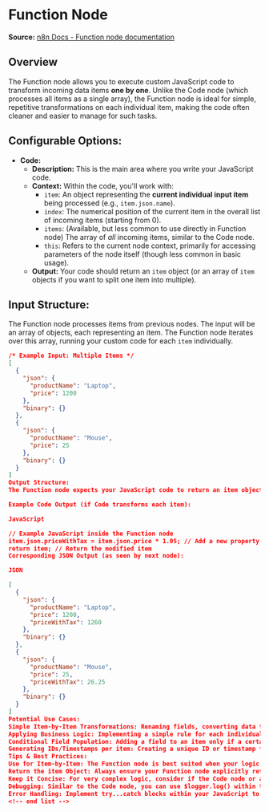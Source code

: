 # Function Node

**Source:** [n8n Docs - Function node documentation](https://docs.n8n.io/integrations/builtin/core-nodes/n8n-nodes-base.function/)

## Overview
The Function node allows you to execute custom JavaScript code to transform incoming data items **one by one**. Unlike the Code node (which processes all items as a single array), the Function node is ideal for simple, repetitive transformations on each individual item, making the code often cleaner and easier to manage for such tasks.

## Configurable Options:

* **Code:**
    * **Description:** This is the main area where you write your JavaScript code.
    * **Context:** Within the code, you'll work with:
        * `item`: An object representing the **current individual input item** being processed (e.g., `item.json.name`).
        * `index`: The numerical position of the current item in the overall list of incoming items (starting from 0).
        * `items`: (Available, but less common to use directly in Function node) The array of *all* incoming items, similar to the Code node.
        * `this`: Refers to the current node context, primarily for accessing parameters of the node itself (though less common in basic usage).
    * **Output:** Your code should return an `item` object (or an array of `item` objects if you want to split one item into multiple).

## Input Structure:
The Function node processes items from previous nodes. The input will be an array of objects, each representing an item. The Function node iterates over this array, running your custom code for each `item` individually.

```json
/* Example Input: Multiple Items */
[
  {
    "json": {
      "productName": "Laptop",
      "price": 1200
    },
    "binary": {}
  },
  {
    "json": {
      "productName": "Mouse",
      "price": 25
    },
    "binary": {}
  }
]
Output Structure:
The Function node expects your JavaScript code to return an item object (or an array of item objects). It will collect these returned items from each execution and output them as an array of n8n items to the next node.

Example Code Output (if Code transforms each item):

JavaScript

// Example JavaScript inside the Function node
item.json.priceWithTax = item.json.price * 1.05; // Add a new property
return item; // Return the modified item
Corresponding JSON Output (as seen by next node):

JSON

[
  {
    "json": {
      "productName": "Laptop",
      "price": 1200,
      "priceWithTax": 1260
    },
    "binary": {}
  },
  {
    "json": {
      "productName": "Mouse",
      "price": 25,
      "priceWithTax": 26.25
    },
    "binary": {}
  }
]
Potential Use Cases:
Simple Item-by-Item Transformations: Renaming fields, converting data types, or calculating new properties for each item.
Applying Business Logic: Implementing a simple rule for each individual item (e.g., categorizing products based on their price).
Conditional Field Population: Adding a field to an item only if a certain condition is met for that item.
Generating IDs/Timestamps per item: Creating a unique ID or timestamp for each individual item as it passes through.
Tips & Best Practices:
Use for Item-by-Item: The Function node is best suited when your logic applies independently to each item. If your logic needs to consider all items together (e.g., sum of all prices), the Code node is usually more appropriate.
Return the item Object: Always ensure your Function node explicitly returns the item object (or [item]) after modification, otherwise, the item might not pass to the next node.
Keep it Concise: For very complex logic, consider if the Code node or a series of simpler nodes might be clearer.
Debugging: Similar to the Code node, you can use $logger.log() within the Function node to print messages to the workflow execution log for debugging.
Error Handling: Implement try...catch blocks within your JavaScript to handle potential errors in your custom logic.
<!-- end list -->

